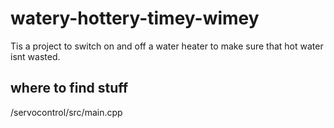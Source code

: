# watery-hottery-timey-wimey
Tis a project to switch on and off a water heater to make sure that hot water isnt wasted. 

## where to find stuff
/servocontrol/src/main.cpp
